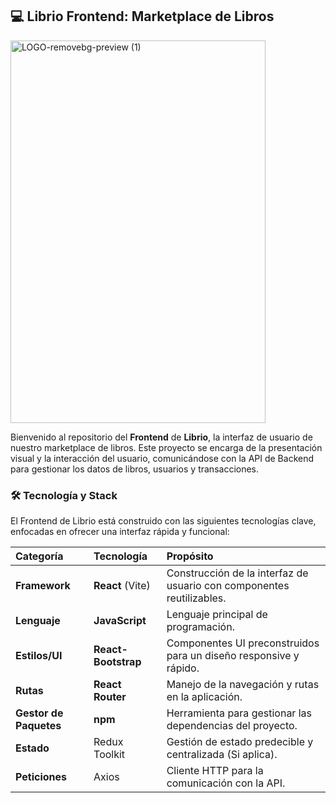 
## 💻 Librio Frontend: Marketplace de Libros

<img width="408" height="612" alt="LOGO-removebg-preview (1)" src="https://github.com/user-attachments/assets/2c616ce9-44e4-4e2d-9d84-0899c6a74cb9" />

Bienvenido al repositorio del **Frontend** de **Librio**, la interfaz de usuario de nuestro marketplace de libros. Este proyecto se encarga de la presentación visual y la interacción del usuario, comunicándose con la API de Backend para gestionar los datos de libros, usuarios y transacciones.

### 🛠️ Tecnología y Stack 

El Frontend de Librio está construido con las siguientes tecnologías clave, enfocadas en ofrecer una interfaz rápida y funcional:

| Categoría | Tecnología | Propósito |
| :--- | :--- | :--- |
| **Framework** | **React** (Vite) | Construcción de la interfaz de usuario con componentes reutilizables. |
| **Lenguaje** | **JavaScript** | Lenguaje principal de programación. |
| **Estilos/UI** | **React-Bootstrap** | Componentes UI preconstruidos para un diseño responsive y rápido. |
| **Rutas** | **React Router** | Manejo de la navegación y rutas en la aplicación. |
| **Gestor de Paquetes** | **npm** | Herramienta para gestionar las dependencias del proyecto. |
| **Estado** | Redux Toolkit | Gestión de estado predecible y centralizada (Si aplica). |
| **Peticiones** | Axios | Cliente HTTP para la comunicación con la API. | 
